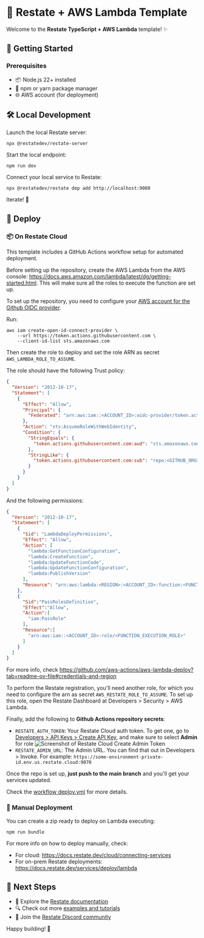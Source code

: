 # 🚀 Restate + AWS Lambda Template

Welcome to the **Restate TypeScript + AWS Lambda** template! ✨

## 🏁 Getting Started

### Prerequisites
- 📦 Node.js 22+ installed
- 🔧 npm or yarn package manager
- 🌐 AWS account (for deployment)

## 🛠️ Local Development

Launch the local Restate server:
```shell
npx @restatedev/restate-server
```

Start the local endpoint:
```shell
npm run dev
```

Connect your local service to Restate:
```shell
npx @restatedev/restate dep add http://localhost:9080
```

Iterate! 🔧

## 🚀 Deploy

### 📦 On Restate Cloud

This template includes a GitHub Actions workflow setup for automated deployment.

Before setting up the repository, create the AWS Lambda from the AWS console: https://docs.aws.amazon.com/lambda/latest/dg/getting-started.html.
This will make sure all the roles to execute the function are set up. 

To set up the repository, you need to configure your [AWS account for the Github OIDC provider](https://github.com/aws-actions/configure-aws-credentials/tree/main?tab=readme-ov-file#configuring-iam-to-trust-github).

Run:
```shell
aws iam create-open-id-connect-provider \
    --url https://token.actions.githubusercontent.com \
    --client-id-list sts.amazonaws.com
```

Then create the role to deploy and set the role ARN as secret `AWS_LAMBDA_ROLE_TO_ASSUME`.

The role should have the following Trust policy:

```json
{
  "Version": "2012-10-17",
  "Statement": [
    {
      "Effect": "Allow",
      "Principal": {
        "Federated": "arn:aws:iam::<ACCOUNT_ID>:oidc-provider/token.actions.githubusercontent.com"
      },
      "Action": "sts:AssumeRoleWithWebIdentity",
      "Condition": {
        "StringEquals": {
          "token.actions.githubusercontent.com:aud": "sts.amazonaws.com"
        },
        "StringLike": {
          "token.actions.githubusercontent.com:sub": "repo:<GITHUB_ORG>/<GITHUB_REPO>:*"
        }
      }
    }
  ]
}
```

And the following permissions:

```json
{
  "Version": "2012-10-17",
  "Statement": [
    {
      "Sid": "LambdaDeployPermissions",
      "Effect": "Allow",
      "Action": [
        "lambda:GetFunctionConfiguration",
        "lambda:CreateFunction",
        "lambda:UpdateFunctionCode",
        "lambda:UpdateFunctionConfiguration",
        "lambda:PublishVersion"
      ],
      "Resource": "arn:aws:lambda:<REGION>:<ACCOUNT_ID>:function:<FUNCTION_NAME>"
    },
    {
      "Sid":"PassRolesDefinition",
      "Effect":"Allow",
      "Action":[
        "iam:PassRole"
      ],
      "Resource":[
        "arn:aws:iam::<ACCOUNT_ID>:role/<FUNCTION_EXECUTION_ROLE>"
      ]
    }
  ]
}
```

For more info, check https://github.com/aws-actions/aws-lambda-deploy?tab=readme-ov-file#credentials-and-region

To perform the Restate registration, you'll need another role, for which you need to configure the arn as secret `AWS_RESTATE_ROLE_TO_ASSUME`.
To set up this role, open the Restate Dashboard at Developers > Security > AWS Lambda.

Finally, add the following to **Github Actions repository secrets**:

- `RESTATE_AUTH_TOKEN`: Your Restate Cloud auth token. To get one, go to [Developers > API Keys > Create API Key](https://cloud.restate.dev?createApiKey=true&createApiKeyDescription=deployment-key&createApiKeyRole=rst:role::AdminAccess), and make sure to select **Admin** for role
![Screenshot of Restate Cloud Create Admin Token](https://docs.restate.dev/img/services/deploy/deployment-token.png)
- `RESTATE_ADMIN_URL`: The Admin URL. You can find that out in Developers > Invoke. For example: `https://some-environment-private-id.env.us.restate.cloud:9070`

Once the repo is set up, **just push to the main branch** and you'll get your services updated.

Check the [workflow deploy.yml](.github/workflows/deploy.yml) for more details.

### 🔧 Manual Deployment

You can create a zip ready to deploy on Lambda executing:

```shell
npm run bundle
```

For more info on how to deploy manually, check:

* For cloud: https://docs.restate.dev/cloud/connecting-services
* For on-prem Restate deployments: https://docs.restate.dev/services/deploy/lambda

## 🎯 Next Steps

- 📖 Explore the [Restate documentation](https://docs.restate.dev)
- 🔍 Check out more [examples and tutorials](https://github.com/restatedev/examples)
- 💬 Join the [Restate Discord community](https://discord.gg/skW3AZ6uGd)

Happy building! 🎉